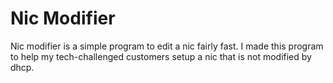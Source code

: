 # Nic Modifier
Nic modifier is a simple program to edit a nic fairly fast. I made this program
to help my tech-challenged customers setup a nic that is not modified by dhcp.
 
